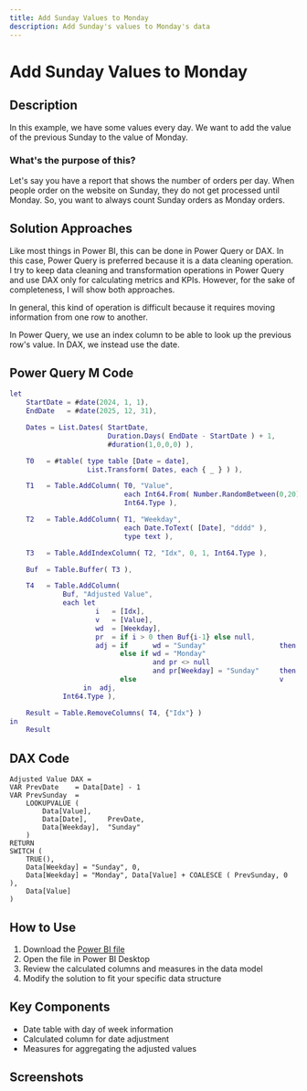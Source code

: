 ```yaml
---
title: Add Sunday Values to Monday
description: Add Sunday's values to Monday's data
---
```


# Add Sunday Values to Monday
## Description
In this example, we have some values every day. We want to add the value of the previous Sunday to the value of Monday.

### What's the purpose of this?

Let's say you have a report that shows the number of orders per day. When people order on the website on Sunday, they do not get processed until Monday. So, you want to always count Sunday orders as Monday orders.

## Solution Approaches
Like most things in Power BI, this can be done in Power Query or DAX. In this case, Power Query is preferred because it is a data cleaning operation. I try to keep data cleaning and transformation operations in Power Query and use DAX only for calculating metrics and KPIs. However, for the sake of completeness, I will show both approaches.

In general, this kind of operation is difficult because it requires moving information from one row to another.

In Power Query, we use an index column to be able to look up the previous row's value. In DAX, we instead use the date.

## Power Query M Code
```m
let
    StartDate = #date(2024, 1, 1),
    EndDate   = #date(2025, 12, 31),

    Dates = List.Dates( StartDate,
                        Duration.Days( EndDate - StartDate ) + 1,
                        #duration(1,0,0,0) ),

    T0   = #table( type table [Date = date],
                   List.Transform( Dates, each { _ } ) ),

    T1   = Table.AddColumn( T0, "Value",
                            each Int64.From( Number.RandomBetween(0,20) ),
                            Int64.Type ),

    T2   = Table.AddColumn( T1, "Weekday",
                            each Date.ToText( [Date], "dddd" ),
                            type text ),

    T3   = Table.AddIndexColumn( T2, "Idx", 0, 1, Int64.Type ),

    Buf  = Table.Buffer( T3 ),

    T4   = Table.AddColumn(
             Buf, "Adjusted Value",
             each let
                     i   = [Idx],
                     v   = [Value],
                     wd  = [Weekday],
                     pr  = if i > 0 then Buf{i-1} else null,
                     adj = if      wd = "Sunday"                  then 0
                           else if wd = "Monday"
                                   and pr <> null
                                   and pr[Weekday] = "Sunday"     then v + pr[Value]
                           else                                   v
                  in  adj,
             Int64.Type ),

    Result = Table.RemoveColumns( T4, {"Idx"} )
in
    Result
```

## DAX Code
```DAX
Adjusted Value DAX =
VAR PrevDate    = Data[Date] - 1
VAR PrevSunday  =
    LOOKUPVALUE (
        Data[Value],
        Data[Date],     PrevDate,
        Data[Weekday],  "Sunday"
    )
RETURN
SWITCH (
    TRUE(),
    Data[Weekday] = "Sunday", 0,
    Data[Weekday] = "Monday", Data[Value] + COALESCE ( PrevSunday, 0 ),
    Data[Value]
)
```

## How to Use
1. Download the [Power BI file](AddSundayValuesToMondayExample.pbix)
2. Open the file in Power BI Desktop
3. Review the calculated columns and measures in the data model
4. Modify the solution to fit your specific data structure

## Key Components
- Date table with day of week information
- Calculated column for date adjustment
- Measures for aggregating the adjusted values

## Screenshots
<!-- Add screenshots here -->
<!-- Example:
![Date Table Structure](/assets/img/add-sunday-values/date-table.png)
![Calculated Column](/assets/img/add-sunday-values/calculated-column.png)
![Final Result](/assets/img/add-sunday-values/result.png)
-->
